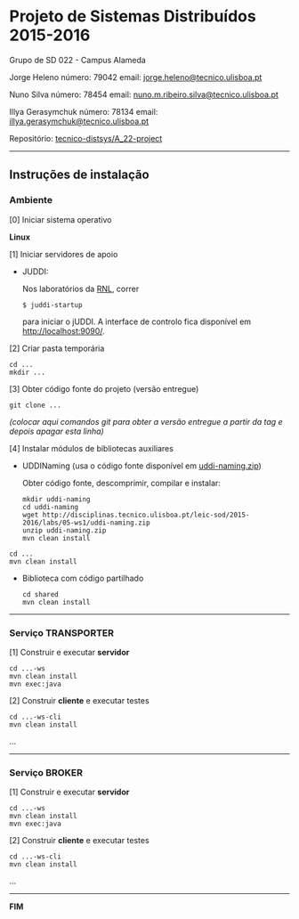 # Projeto de Sistemas Distribuídos 2015-2016 #

Grupo de SD 022 - Campus Alameda

Jorge Heleno       número: 79042 email: jorge.heleno@tecnico.ulisboa.pt

Nuno Silva         número: 78454 email: nuno.m.ribeiro.silva@tecnico.ulisboa.pt

Illya Gerasymchuk  número: 78134 email: illya.gerasymchuk@tecnico.ulisboa.pt


Repositório:
[tecnico-distsys/A_22-project](https://github.com/tecnico-distsys/A_22-project/)

-------------------------------------------------------------------------------

## Instruções de instalação 


### Ambiente

[0] Iniciar sistema operativo

**Linux**


[1] Iniciar servidores de apoio

- JUDDI:

  Nos laboratórios da  [RNL](https://rnl.tecnico.ulisboa.pt/), correr
  ```
  $ juddi-startup
  ```
  para iniciar o jUDDI. A interface de controlo fica disponível em [http://localhost:9090/](http://localhost:9090/).

[2] Criar pasta temporária

```
cd ...
mkdir ...
```


[3] Obter código fonte do projeto (versão entregue)

```
git clone ... 
```
*(colocar aqui comandos git para obter a versão entregue a partir da tag e depois apagar esta linha)*


[4] Instalar módulos de bibliotecas auxiliares

- UDDINaming (usa o código fonte disponível em [uddi-naming.zip](http://disciplinas.tecnico.ulisboa.pt/leic-sod/2015-2016/labs/05-ws1/uddi-naming.zip))

  Obter código fonte, descomprimir, compilar e instalar:

  ```
  mkdir uddi-naming
  cd uddi-naming
  wget http://disciplinas.tecnico.ulisboa.pt/leic-sod/2015-2016/labs/05-ws1/uddi-naming.zip
  unzip uddi-naming.zip
  mvn clean install
  ```
  
```
cd ...
mvn clean install
```

- Biblioteca com código partilhado

  ```
  cd shared
  mvn clean install
  ```

-------------------------------------------------------------------------------

### Serviço TRANSPORTER

[1] Construir e executar **servidor**

```
cd ...-ws
mvn clean install
mvn exec:java
```

[2] Construir **cliente** e executar testes

```
cd ...-ws-cli
mvn clean install
```

...


-------------------------------------------------------------------------------

### Serviço BROKER

[1] Construir e executar **servidor**

```
cd ...-ws
mvn clean install
mvn exec:java
```


[2] Construir **cliente** e executar testes

```
cd ...-ws-cli
mvn clean install
```

...

-------------------------------------------------------------------------------
**FIM**
